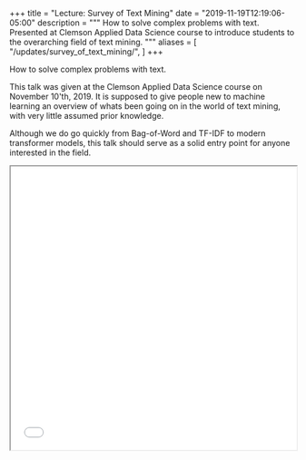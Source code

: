 +++
title = "Lecture: Survey of Text Mining"
date = "2019-11-19T12:19:06-05:00"
description = """
  How to solve complex problems with text. Presented at Clemson Applied Data
  Science course to introduce students to the overarching field of text mining.
"""
aliases = [
  "/updates/survey_of_text_mining/",
]
+++

How to solve complex problems with text. 

This talk was given at the Clemson Applied Data Science course on November
10'th, 2019. It is supposed to give people new to machine learning an overview
of whats been going on in the world of text mining, with very little assumed
prior knowledge. 

Although we do go quickly from Bag-of-Word and TF-IDF to modern transformer
models, this talk should serve as a solid entry point for anyone interested in
the field.

<iframe
  src="/documents/survey_of_text_mining_2019_slides.pdf"
  width=100%
  height=500px
></iframe>

